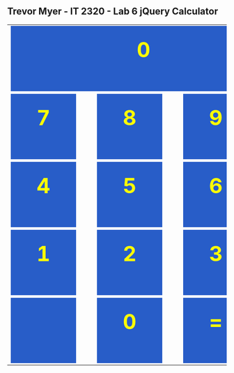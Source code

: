 <html>
<head>
  <script src="https://ajax.googleapis.com/ajax/libs/jquery/3.4.1/jquery.min.js"></script>
  <script src="https://cdnjs.cloudflare.com/ajax/libs/popper.js/1.14.7/umd/popper.min.js"></script>
<style>
    .numberKey {width:150px; 
			height:125px; 	
			background:#285DC8; 
			color:#FFFF00; 
			font-size:48px;
			font-weight:bold;
			padding-top:25px;
            text-align:center }
	div.numberKey:hover {background:#487DE8;}
			
	.actionKey {width:150px; 
			height:125px; 	
			background:#285DC8; 
			color:#FFFF00; 
			font-size:48px;
			font-weight:bold;
			padding-top:25px;
            text-align:center }
	div.actionKey:hover {background:#487DE8;}
	
	.equalKey {width:150px; 
			height:125px; 	
			background:#285DC8; 
			color:#FFFF00; 
			font-size:48px;
			font-weight:bold;
			padding-top:25px;
            text-align:center }
	div.equalKey:hover {background:#487DE8;}

    .blankKey {width:150px; 
			height:125px; 	
			background:#285DC8; 
			color:#FFFF00; 
			font-size:48px;
			font-weight:bold;
			padding-top:25px;
            text-align:center }

	.disableKey {width:150px; 
			height:125px; 	
			background:#777777; 
			color:#FFFF00; 
			font-size:48px;
			font-weight:bold;
			padding-top:25px;
            text-align:center }
	
	.answerDisplay {width:610px; 
			height:125px; 	
			background:#285DC8; 
			color:#FFFF00; 
			font-size:48px;
			font-weight:bold;
			padding-top:25px;
            text-align:center }
</style>
<script>
   var num1;
   var num2;
   var cAction;
   var step;
   var answerNum;
   $(document).ready(function(){
      answerNum = 0;
      num1 = 0;
	  num2 = 0;
	  cAction = "";
	  step = 1;
	  keyStr = "";
   });

   function cClick(cKey) {
      if (step == 1) {
	     // step 1 - getting first number entered
	     if (isNaN(cKey)) {
		    // an action key was clicked - save what operation they clicked
	        if (keyStr=="") {
			   ; // num1 should be the past answer
			} else {
			   num1 = parseInt(keyStr);
			}
		    cAction = cKey;
			keyStr = "";
			step = 2;
			// they keyed in the first number and 
			// selected what operation
			// let's disable the action (+ - * /) keys
			// *** For the action keys (class=actionKey) change the class to disableKey so the keys are grayed out

	      } else {
	         keyStr += cKey;
			 // *** output the keyStr variable in the display area
			 
			 // *** be sure it is within this else clause
		  }
		  
		 
	   } else {
	      // step 2 - getting second number
	      if (cKey=='equal') {
		     // equal key clicked
		     num2 = parseInt(keyStr);
			 // perform the operation they clicked
			 if (cAction=="plus") {
			    answerNum = num1 + num2;
			 } else if (cAction=='minus') {
			    answerNum = num1 - num2;
			} else if (cAction=='multiply') {
			    answerNum = num1 * num2;	
			} else if (cAction=='divide') {
			    if (num2==0) {
				   answerNum = "undefined";
				} else {
			       answerNum = num1 / num2;
				}
		    }
			// *** display the final answer in the display area
			
			// reset all the variables to start over
			num1 = answerNum; // put answer in num1 for next round 
			num2 = 0;
			keyStr = "";
			cAction = "";
			step = 1;
			// we had grayed out the action keys (+ - * /) earlier
			// *** set the class on the action keys back to the class actionKey
            
		} else if (!isNaN(cKey)) {
		     // they clicked on a number key
		     keyStr += cKey;
			 // *** display the number (keyStr) in the display area
			 
		}
   }
 }

</script>
</head>
<body>
<h2> Trevor Myer - IT 2320 - Lab 6 jQuery Calculator</h2>
<table>
	<tr>
	   <td colspan="4"><div class="answerDisplay" id="display">0</div></td>
	</tr>
	<tr></tr>
	   <td><div class="numberKey" id="7" onclick="cClick(7)">7</div></td>
	   <td><div class="numberKey" id="8" onclick="cClick(8)">8</div></td>
	   <td><div class="numberKey" id="9" onclick="cClick(9)">9</div></td>
	   <td><div class="actionKey" id="plus" onclick="cClick('plus')">+</div></td>
	</tr>
	<tr>
	   <td><div class="numberKey" id="4" onclick="cClick(4)">4</div></td>
	   <td><div class="numberKey" id="5" onclick="cClick(5)">5</div></td>
	   <td><div class="numberKey" id="6" onclick="cClick(6)">6</div></td>
	   <td><div class="actionKey" id="minus" onclick="cClick('minus')">-</div></td>
	</tr>
	<tr>
	   <td><div class="numberKey" id="1" onclick="cClick(1)">1</div></td>
	   <td><div class="numberKey" id="2" onclick="cClick(2)">2</div></td>
	   <td><div class="numberKey" id="3" onclick="cClick(3)">3</div></td>
	   <td><div class="actionKey" id="multiply" onclick="cClick('multiply')">X</div></td>
	</tr>
	<tr>
	   <td><div class="blankKey" id="blank">&nbsp;</div></td>
	   <td><div class="numberKey" id="0" onclick="cClick(0)">0</div></td>
	   <td><div class="equalKey" id="equal" onclick="cClick('equal')">=</div></td>
	   <td><div class="actionKey" id="divide" onclick="cClick('divide')">/</div></td>
	</tr>
</table>
</body>
</html>
